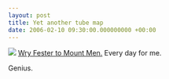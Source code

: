 ```yaml
---
layout: post
title: Yet another tube map
date: 2006-02-10 09:30:00.000000000 +00:00
---
```

<a href="https://photos1.blogger.com/blogger/1138/350/1600/Wry%20Fester%20to%20Mount%20Men.0.jpg"><img border="0" src="https://photos1.blogger.com/blogger/1138/350/400/Wry%20Fester%20to%20Mount%20Men.jpg" /></a>
<a href="https://www.unfortu.net/anagrammap/">Wry Fester to Mount Men.</a> Every day for me.

Genius.
